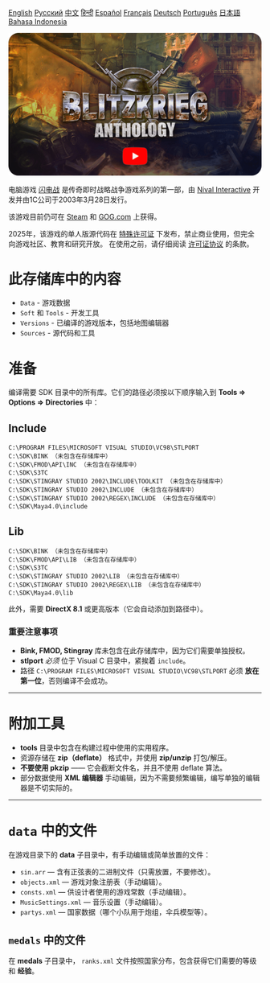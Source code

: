 [English](README.md)        [Русский](README_Russian.md)        [中文](README_Chinese.md)        [हिन्दी](README_Hindi.md)        [Español](README_Spanish.md)        [Français](README_French.md)        [Deutsch](README_German.md)        [Português](README_Portuguese.md)        [日本語](README_Japanese.md)        [Bahasa Indonesia](README_Indonesian.md)

[![闪电战 预告片](Blitzkrieg.png)](https://www.youtube.com/watch?v=zNxMvTcsJbk)

电脑游戏 [闪电战](https://wikipedia.org/wiki/Blitzkrieg_(video_game)) 是传奇即时战略战争游戏系列的第一部，由 [Nival Interactive](http://nival.com/) 开发并由1C公司于2003年3月28日发行。

该游戏目前仍可在 [Steam](https://store.steampowered.com/app/313480/Blitzkrieg_Anthology/) 和 [GOG.com](https://www.gog.com/en/game/blitzkrieg_anthology) 上获得。

2025年，该游戏的单人版源代码在 [特殊许可证](LICENSE.md) 下发布，禁止商业使用，但完全向游戏社区、教育和研究开放。 
在使用之前，请仔细阅读 [许可证协议](LICENSE.md) 的条款。

# 此存储库中的内容
- `Data` - 游戏数据
- `Soft` 和 `Tools` - 开发工具
- `Versions` - 已编译的游戏版本，包括地图编辑器
- `Sources` - 源代码和工具

# 准备

编译需要 SDK 目录中的所有库。它们的路径必须按以下顺序输入到 **Tools => Options => Directories** 中：

## Include
```
C:\PROGRAM FILES\MICROSOFT VISUAL STUDIO\VC98\STLPORT
C:\SDK\BINK （未包含在存储库中）
C:\SDK\FMOD\API\INC （未包含在存储库中）
C:\SDK\S3TC
C:\SDK\STINGRAY STUDIO 2002\INCLUDE\TOOLKIT （未包含在存储库中）
C:\SDK\STINGRAY STUDIO 2002\INCLUDE （未包含在存储库中）
C:\SDK\STINGRAY STUDIO 2002\REGEX\INCLUDE （未包含在存储库中）
C:\SDK\Maya4.0\include
```

## Lib
```
C:\SDK\BINK （未包含在存储库中）
C:\SDK\FMOD\API\LIB （未包含在存储库中）
C:\SDK\S3TC
C:\SDK\STINGRAY STUDIO 2002\LIB （未包含在存储库中）
C:\SDK\STINGRAY STUDIO 2002\REGEX\LIB （未包含在存储库中）
C:\SDK\Maya4.0\lib
```

此外，需要 **DirectX 8.1** 或更高版本（它会自动添加到路径中）。

### 重要注意事项

- **Bink, FMOD, Stingray** 库未包含在此存储库中，因为它们需要单独授权。
- **stlport** *必须* 位于 Visual C 目录中，紧挨着 `include`。
- 路径 `C:\PROGRAM FILES\MICROSOFT VISUAL STUDIO\VC98\STLPORT` 必须 **放在第一位**，否则编译不会成功。

---

# 附加工具

- **tools** 目录中包含在构建过程中使用的实用程序。
- 资源存储在 **zip（deflate）** 格式中，并使用 **zip/unzip** 打包/解压。
- **不要使用 pkzip** —— 它会截断文件名，并且不使用 deflate 算法。
- 部分数据使用 **XML 编辑器** 手动编辑，因为不需要频繁编辑，编写单独的编辑器是不切实际的。

---

# `data` 中的文件

在游戏目录下的 **data** 子目录中，有手动编辑或简单放置的文件：

- `sin.arr` — 含有正弦表的二进制文件（只需放置，不要修改）。
- `objects.xml` — 游戏对象注册表（手动编辑）。
- `consts.xml` — 供设计者使用的游戏常数（手动编辑）。
- `MusicSettings.xml` — 音乐设置（手动编辑）。
- `partys.xml` — 国家数据（哪个小队用于炮组，伞兵模型等）。

## `medals` 中的文件

在 **medals** 子目录中， `ranks.xml` 文件按照国家分布，包含获得它们需要的等级和 **经验**。

